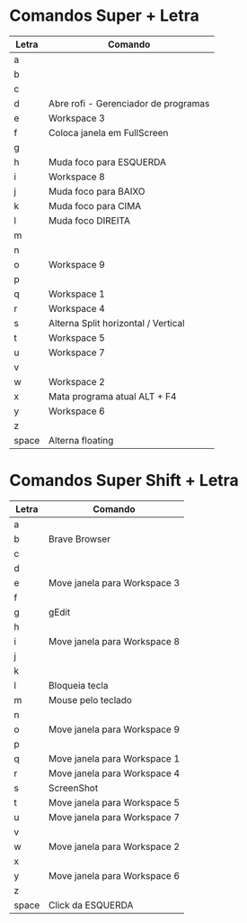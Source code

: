# Comandos Super + Letra

| Letra | Comando                              |
| --    | --                                   |
| a     |                                      |
| b     |                                      |
| c     |                                      |
| d     | Abre rofi - Gerenciador de programas |
| e     | Workspace 3                          |
| f     | Coloca janela em FullScreen          |
| g     |                                      |
| h     | Muda foco para ESQUERDA              |
| i     | Workspace 8                          |
| j     | Muda foco para BAIXO                 |
| k     | Muda foco para CIMA                  |
| l     | Muda foco DIREITA                    |
| m     |                                      |
| n     |                                      |
| o     | Workspace 9                          |
| p     |                                      |
| q     | Workspace 1                          |
| r     | Workspace 4                          |
| s     | Alterna Split horizontal / Vertical  |
| t     | Workspace 5                          |
| u     | Workspace 7                          |
| v     |                                      |
| w     | Workspace 2                          |
| x     | Mata programa atual ALT + F4         |
| y     | Workspace 6                          |
| z     |                                      |
| space | Alterna floating                     |

# Comandos Super Shift + Letra

| Letra | Comando                      |
| --    | --                           |
| a     |                              |
| b     | Brave Browser                |
| c     |                              |
| d     |                              |
| e     | Move janela para Workspace 3 |
| f     |                              |
| g     | gEdit                        |
| h     |                              |
| i     | Move janela para Workspace 8 |
| j     |                              |
| k     |                              |
| l     | Bloqueia tecla               |
| m     | Mouse pelo teclado           |
| n     |                              |
| o     | Move janela para Workspace 9 |
| p     |                              |
| q     | Move janela para Workspace 1 |
| r     | Move janela para Workspace 4 |
| s     | ScreenShot                   |
| t     | Move janela para Workspace 5 |
| u     | Move janela para Workspace 7 |
| v     |                              |
| w     | Move janela para Workspace 2 |
| x     |                              |
| y     | Move janela para Workspace 6 |
| z     |                              |
| space | Click da ESQUERDA            |

